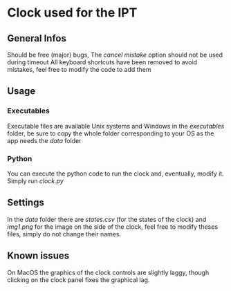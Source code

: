 
# Clock used for the IPT

## General Infos
Should be free (major) bugs,
The *cancel mistake* option should not be used during timeout
All keyboard shortcuts have been removed to avoid mistakes, feel free to modify the code to add them

## Usage
### Executables
Executable files are available Unix systems and Windows in the *executables* folder, be sure to copy the whole folder corresponding to your OS as the app needs the *data* folder

### Python
You can execute the python code to run the clock and, eventually, modify it.
Simply run *clock.py*

## Settings
In the *data* folder there are *states.csv* (for the states of the clock) and *img1.png* for the image on the side of the clock, feel free to modify theses files, simply do not change their names.

## Known issues
On MacOS the graphics of the clock controls are slightly laggy, though clicking on the clock panel fixes the graphical lag.

